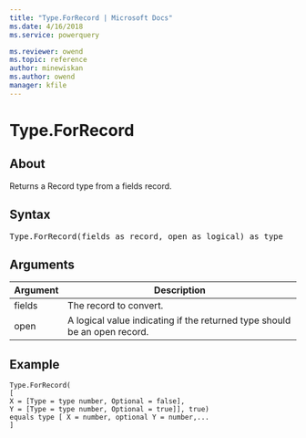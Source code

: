 ```yaml
---
title: "Type.ForRecord | Microsoft Docs"
ms.date: 4/16/2018
ms.service: powerquery

ms.reviewer: owend
ms.topic: reference
author: minewiskan
ms.author: owend
manager: kfile
---
```

# Type.ForRecord

  
## About  
Returns a Record type from a fields record.  
  
## Syntax

<pre>
Type.ForRecord(fields as record, open as logical) as type  
</pre>
  
## Arguments  
  
|Argument|Description|  
|------------|---------------|  
|fields|The record to convert.|  
|open|A logical value indicating if the returned type should be an open record.|  
  
## Example  
  
```powerquery-m
Type.ForRecord(  
[  
X = [Type = type number, Optional = false],   
Y = [Type = type number, Optional = true]], true)  
equals type [ X = number, optional Y = number,...   
]  
```  
